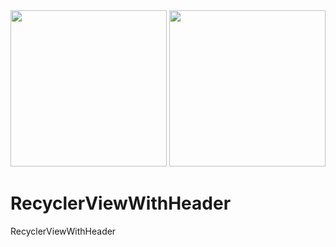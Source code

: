 

<img src="https://raw.githubusercontent.com/jangyoun/android-recyclerview-with-header/master/preivew.gif" width="250">
<img src="https://raw.githubusercontent.com/jangyoun/android-recyclerview-with-header/master/preivew.png" width="250">

# RecyclerViewWithHeader
RecyclerViewWithHeader
